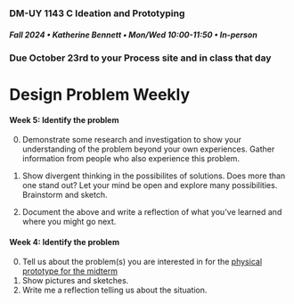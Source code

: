 ### DM-UY 1143 C Ideation and Prototyping
##### Fall 2024 • Katherine Bennett • Mon/Wed 10:00-11:50 • In-person

### Due October 23rd to your Process site and in class that day

# Design Problem Weekly


#### Week 5: Identify the problem
0. Demonstrate some research and investigation to show your understanding of the problem beyond your own experiences. Gather information from people who also experience this problem.

1. Show divergent thinking in the possibilites of solutions. Does more than one stand out? Let your mind be open and explore many possibilities. Brainstorm and sketch.

2. Document the above and write a reflection of what you've learned and where you might go next.


#### Week 4: Identify the problem

0. Tell us about the problem(s) you are interested in for the [physical prototype for the midterm](designProblem.md)
1. Show pictures and sketches.
2. Write me a reflection telling us about the situation.